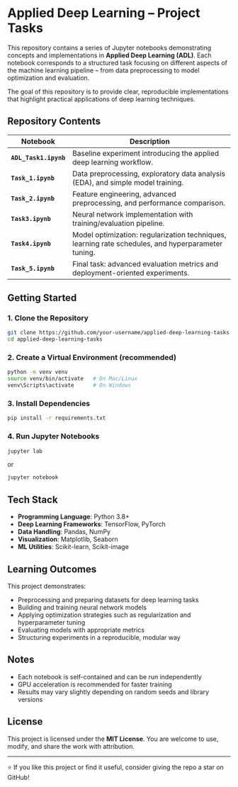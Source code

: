 # Applied Deep Learning – Project Tasks

This repository contains a series of Jupyter notebooks demonstrating concepts and implementations in **Applied Deep Learning (ADL)**. Each notebook corresponds to a structured task focusing on different aspects of the machine learning pipeline – from data preprocessing to model optimization and evaluation.

The goal of this repository is to provide clear, reproducible implementations that highlight practical applications of deep learning techniques.

## Repository Contents

| Notebook | Description |
|----------|-------------|
| **`ADL_Task1.ipynb`** | Baseline experiment introducing the applied deep learning workflow. |
| **`Task_1.ipynb`** | Data preprocessing, exploratory data analysis (EDA), and simple model training. |
| **`Task_2.ipynb`** | Feature engineering, advanced preprocessing, and performance comparison. |
| **`Task3.ipynb`** | Neural network implementation with training/evaluation pipeline. |
| **`Task4.ipynb`** | Model optimization: regularization techniques, learning rate schedules, and hyperparameter tuning. |
| **`Task_5.ipynb`** | Final task: advanced evaluation metrics and deployment-oriented experiments. |

## Getting Started

### 1. Clone the Repository
```bash
git clone https://github.com/your-username/applied-deep-learning-tasks.git
cd applied-deep-learning-tasks
```

### 2. Create a Virtual Environment (recommended)
```bash
python -m venv venv
source venv/bin/activate   # On Mac/Linux
venv\Scripts\activate      # On Windows
```

### 3. Install Dependencies
```bash
pip install -r requirements.txt
```

### 4. Run Jupyter Notebooks
```bash
jupyter lab
```
or
```bash
jupyter notebook
```

## Tech Stack

- **Programming Language**: Python 3.8+
- **Deep Learning Frameworks**: TensorFlow, PyTorch
- **Data Handling**: Pandas, NumPy
- **Visualization**: Matplotlib, Seaborn
- **ML Utilities**: Scikit-learn, Scikit-image

## Learning Outcomes

This project demonstrates:

- Preprocessing and preparing datasets for deep learning tasks
- Building and training neural network models
- Applying optimization strategies such as regularization and hyperparameter tuning
- Evaluating models with appropriate metrics
- Structuring experiments in a reproducible, modular way

## Notes

- Each notebook is self-contained and can be run independently
- GPU acceleration is recommended for faster training
- Results may vary slightly depending on random seeds and library versions

## License

This project is licensed under the **MIT License**. You are welcome to use, modify, and share the work with attribution.

---

⭐ If you like this project or find it useful, consider giving the repo a star on GitHub!

